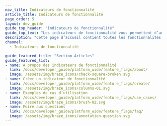 ```yaml
---
nav_title: Indicateurs de fonctionnalité
article_title: Indicateurs de fonctionnalité
page_order: 5
layout: dev_guide
guide_top_header: "Indicateurs de fonctionnalité"
guide_top_text: "Les indicateurs de fonctionnalité vous permettent d’activer ou de désactiver à distance la fonctionnalité d’une sélection d’utilisateurs. Il est important de noter qu’ils vous permettent d’activer et de désactiver la production sans déploiement supplémentaire de codes ou mises à jour d’applications. Cela vous permet de déployer de nouvelles fonctionnalités en toute sécurité et en toute confiance."
description: "Cette page d’accueil contient toutes les fonctionnalités des indicateurs, y compris des articles sur la création de fonctionnalités et des exemples de cas d’utilisation."
channel:
  - Indicateurs de fonctionnalité

guide_featured_title: "Section Articles"
guide_featured_list:
- name: À propos des indicateurs de fonctionnalité
  link: /docs/developer_guide/platform_wide/feature_flags/about/
  image: /assets/img/braze_icons/check-square-broken.svg
- name: Créer un indicateur de fonctionnalité
  link: /docs/developer_guide/platform_wide/feature_flags/create/
  image: /assets/img/braze_icons/columns-01.svg
- name: Exemples de cas d’utilisation
  link: /docs/developer_guide/platform_wide/feature_flags/use_cases/
  image: /assets/img/braze_icons/brush-02.svg
- name: Foire aux questions
  link: /docs/developer_guide/platform_wide/feature_flags/faq/
  image: /assets/img/braze_icons/annotation-question.svg
---
```


<br><br>
